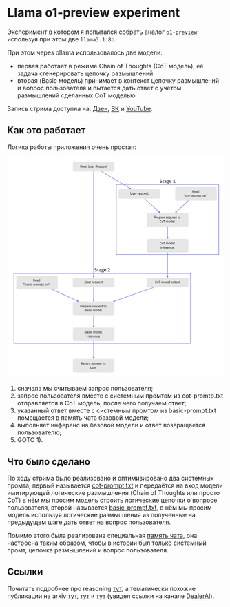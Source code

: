 # Llama o1-preview experiment

Эксперимент в котором я попытался собрать аналог `o1-preview` используя при этом две `llama3.1:8b`.

При этом через ollama использовалось две модели:

- первая работает в режиме Chain of Thoughts (CoT модель), её задача сгенерировать цепочку размышлений
- вторая (Basic модель) принимает в контекст цепочку размышлений и вопрос пользователя и пытается дать ответ с учётом
  размышлений сделанных CoT моделью

Запись стрима доступна
на: [Дзен](https://dzen.ru/video/watch/66e63069d60c1010815386ad), [ВК](https://vk.com/evilfreelancer?z=video-216892577_456239091%2Fvideos-216892577%2Fpl_-216892577_-2)
и [YouTube](https://www.youtube.com/watch?v=0upnhlTVB4w).

## Как это работает

Логика работы приложения очень простая:

![Схема приложения](./assets/example.jpg)

1) сначала мы считываем запрос пользователя;
2) запрос пользователя вместе с системным промтом из cot-promtp.txt отправляется в CoT модель, после чего получаем
   ответ;
3) указанный ответ вместе с системным промтом из basic-prompt.txt помещается в память чата базовой модели;
4) выполняет инференс на базовой модели и ответ возвращается пользователю;
5) GOTO 1).

## Что было сделано

По ходу стрима было реализовано и оптимизировано два системных промта, первый называется
[cot-prompt.txt](https://github.com/EvilFreelancer/llama-o1-preview/blob/main/cot-prompt.txt) и передаётся на вход модели
имитирующей логические размышления (Chain of Thoughts или просто CoT) в нём мы просим модель строить логические цепочки
о вопросе пользователя, второй называется
[basic-prompt.txt](https://github.com/EvilFreelancer/llama-o1-preview/blob/main/basic-prompt.txt), в нём мы просим модель
используя логические размышления из полученные на предыдущем шаге дать ответ на вопрос пользователя.

Помимо этого была реализована специальная [память чата](https://github.com/EvilFreelancer/llama-o1-preview/blob/main/chat_history.py), она настроена таким образом, чтобы
в истории был только системный промт, цепочка размышлений и вопрос пользователя.

## Ссылки

Почитать подробнее про reasoning
[тут](https://platform.openai.com/docs/guides/reasoning?reasoning-prompt-examples=research), а тематически похожие
публикации на arxiv [тут](https://arxiv.org/abs/2401.08967), [тут](https://arxiv.org/abs/2402.05808) и
[тут](https://arxiv.org/abs/2407.21787) (увидел ссылки на канале [DealerAI](https://t.me/dealerAI)).
